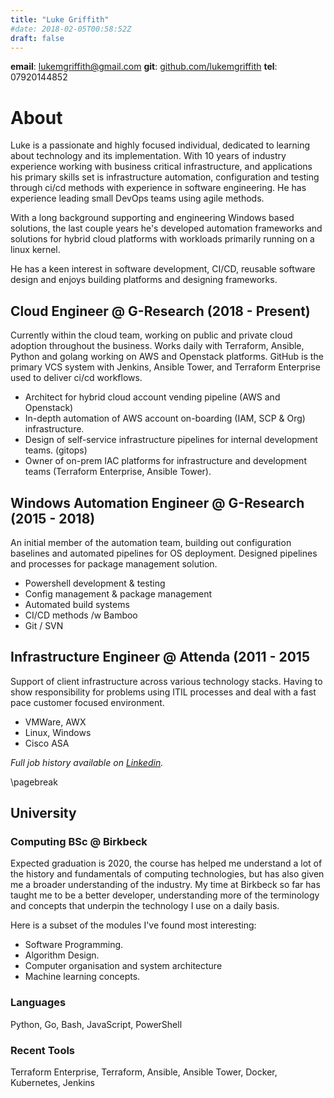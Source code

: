 ```yaml
---
title: "Luke Griffith"
#date: 2018-02-05T00:58:52Z
draft: false
---
```



**email**: lukemgriffith@gmail.com 
**git**: [github.com/lukemgriffith](https://github.com/lukemgriffith)
**tel**: 07920144852


# About 

Luke is a passionate and highly focused individual, dedicated to learning about 
technology and its implementation. With 10 years of industry experience working 
with business critical infrastructure, and applications his primary skills set 
is infrastructure automation, configuration and testing through ci/cd methods 
with experience in software engineering. He has experience leading small DevOps
teams using agile methods. 

With a long background supporting and engineering Windows based solutions, 
the last couple years he's developed automation frameworks and solutions for 
hybrid cloud platforms with workloads primarily running on a linux kernel. 

He has a keen interest in software development, CI/CD, reusable software design 
and enjoys building platforms and designing frameworks.

## Cloud Engineer @ G-Research (2018 - Present)

Currently within the cloud team, working on public and private cloud adoption 
throughout the business. Works daily with Terraform, Ansible, Python and golang
working on AWS and Openstack platforms. GitHub is the primary VCS system with 
Jenkins, Ansible Tower, and Terraform Enterprise used to deliver ci/cd 
workflows. 

- Architect for hybrid cloud account vending pipeline (AWS and Openstack) 
- In-depth automation of AWS account on-boarding (IAM, SCP & Org)
infrastructure.
- Design of self-service infrastructure pipelines for internal development 
teams. (gitops)
- Owner of on-prem IAC platforms for infrastructure and development teams 
(Terraform Enterprise, Ansible Tower).

## Windows Automation Engineer @ G-Research (2015 - 2018)

An initial member of the automation team, building out configuration baselines
and automated pipelines for OS deployment. Designed pipelines and processes 
for package management solution.

- Powershell development & testing 
- Config management & package management
- Automated build systems
- CI/CD methods /w Bamboo
- Git / SVN 

## Infrastructure Engineer @ Attenda (2011 - 2015

Support of client infrastructure across various technology stacks. Having to 
show responsibility for problems using ITIL processes  and deal with a fast pace 
customer focused environment.

- VMWare, AWX
- Linux, Windows
- Cisco ASA


_Full job history available on [Linkedin](http://linkedin.com/in/lukemgriffith)._

\pagebreak 

## University

### Computing BSc @ Birkbeck

Expected graduation is 2020, the course has helped me understand a lot of the 
history and fundamentals of computing technologies, but has also given me a 
broader understanding of the industry. My time at Birkbeck so far has taught me 
to be a better developer, understanding more of the terminology and concepts 
that underpin the technology I use on a daily basis.

Here is a subset of the modules I've found most interesting:

- Software Programming.
- Algorithm Design.
- Computer organisation and system architecture
- Machine learning concepts. 

### Languages

Python, Go, Bash, JavaScript, PowerShell

### Recent Tools

Terraform Enterprise, Terraform, Ansible, Ansible Tower, Docker,
Kubernetes, Jenkins


